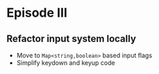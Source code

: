 # Episode III

## Refactor input system locally
- Move to `Map<string,boolean>` based input flags
- Simplify keydown and keyup code